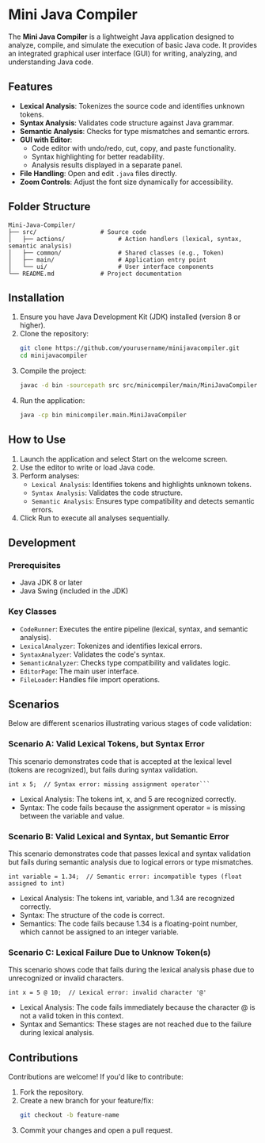 # Mini Java Compiler

The **Mini Java Compiler** is a lightweight Java application designed to analyze, compile, and simulate the execution of basic Java code. It provides an integrated graphical user interface (GUI) for writing, analyzing, and understanding Java code.

## Features

- **Lexical Analysis**: Tokenizes the source code and identifies unknown tokens.
- **Syntax Analysis**: Validates code structure against Java grammar.
- **Semantic Analysis**: Checks for type mismatches and semantic errors.
- **GUI with Editor**:
  - Code editor with undo/redo, cut, copy, and paste functionality.
  - Syntax highlighting for better readability.
  - Analysis results displayed in a separate panel.
- **File Handling**: Open and edit `.java` files directly.
- **Zoom Controls**: Adjust the font size dynamically for accessibility.

## Folder Structure

```plaintext
Mini-Java-Compiler/
├── src/                  # Source code
│   ├── actions/               # Action handlers (lexical, syntax, semantic analysis)
│   ├── common/                # Shared classes (e.g., Token)
│   ├── main/                  # Application entry point
│   └── ui/                    # User interface components                 
└── README.md             # Project documentation
```

## Installation

1. Ensure you have Java Development Kit (JDK) installed (version 8 or higher).
2. Clone the repository:
   ```bash
   git clone https://github.com/yourusername/minijavacompiler.git
   cd minijavacompiler   
3. Compile the project:
   ```bash
   javac -d bin -sourcepath src src/minicompiler/main/MiniJavaCompiler.java
4. Run the application:
   ```bash
   java -cp bin minicompiler.main.MiniJavaCompiler

## How to Use

1. Launch the application and select Start on the welcome screen.
2. Use the editor to write or load Java code.
3. Perform analyses:
   - `Lexical Analysis`: Identifies tokens and highlights unknown tokens.
   - `Syntax Analysis`: Validates the code structure.
   - `Semantic Analysis`: Ensures type compatibility and detects semantic errors.
4. Click Run to execute all analyses sequentially.

## Development

### Prerequisites
  * Java JDK 8 or later
  * Java Swing (included in the JDK)
### Key Classes
  * `CodeRunner`: Executes the entire pipeline (lexical, syntax, and semantic analysis).
  * `LexicalAnalyzer`: Tokenizes and identifies lexical errors.
  * `SyntaxAnalyzer`: Validates the code's syntax.
  * `SemanticAnalyzer`: Checks type compatibility and validates logic.
  * `EditorPage`: The main user interface.
  * `FileLoader`: Handles file import operations.

## Scenarios

Below are different scenarios illustrating various stages of code validation:

### Scenario A: Valid Lexical Tokens, but Syntax Error
This scenario demonstrates code that is accepted at the lexical level (tokens are recognized), but fails during syntax validation.

```plaintext
int x 5;  // Syntax error: missing assignment operator```
```

  * Lexical Analysis: The tokens int, x, and 5 are recognized correctly.
  * Syntax: The code fails because the assignment operator = is missing between the variable and value.

### Scenario B: Valid Lexical and Syntax, but Semantic Error
This scenario demonstrates code that passes lexical and syntax validation but fails during semantic analysis due to logical errors or type mismatches.

```plaintext
int variable = 1.34;  // Semantic error: incompatible types (float assigned to int)
```

  * Lexical Analysis: The tokens int, variable, and 1.34 are recognized correctly.
  * Syntax: The structure of the code is correct.
  * Semantics: The code fails because 1.34 is a floating-point number, which cannot be assigned to an integer variable.

### Scenario C: Lexical Failure Due to Unknow Token(s)
This scenario shows code that fails during the lexical analysis phase due to unrecognized or invalid characters.

```plaintext
int x = 5 @ 10;  // Lexical error: invalid character '@'
```

  * Lexical Analysis: The code fails immediately because the character @ is not a valid token in this context.
  * Syntax and Semantics: These stages are not reached due to the failure during lexical analysis.

## Contributions

Contributions are welcome! If you'd like to contribute:

1. Fork the repository.
2. Create a new branch for your feature/fix:
   ```bash
   git checkout -b feature-name
3. Commit your changes and open a pull request.
